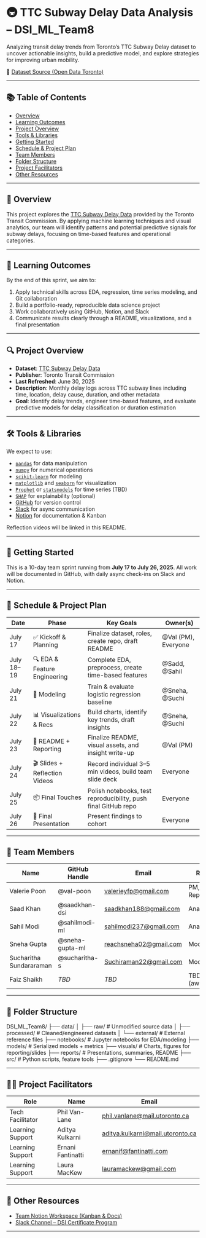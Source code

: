 # 🚇 TTC Subway Delay Data Analysis – DSI_ML_Team8

Analyzing transit delay trends from Toronto’s TTC Subway Delay dataset to uncover actionable insights, build a predictive model, and explore strategies for improving urban mobility.

📁 [Dataset Source (Open Data Toronto)](https://open.toronto.ca/dataset/ttc-subway-delay-data/)

---

## 📚 Table of Contents

- [Overview](#overview)
- [Learning Outcomes](#learning-outcomes)
- [Project Overview](#project-overview)
- [Tools & Libraries](#tools--libraries)
- [Getting Started](#getting-started)
- [Schedule & Project Plan](#schedule--project-plan)
- [Team Members](#team-members)
- [Folder Structure](#folder-structure)
- [Project Facilitators](#project-facilitators)
- [Other Resources](#other-resources)

---

## 🧭 Overview

This project explores the [TTC Subway Delay Data](https://open.toronto.ca/dataset/ttc-subway-delay-data/) provided by the Toronto Transit Commission. By applying machine learning techniques and visual analytics, our team will identify patterns and potential predictive signals for subway delays, focusing on time-based features and operational categories.

---

## 🎯 Learning Outcomes

By the end of this sprint, we aim to:

1. Apply technical skills across EDA, regression, time series modeling, and Git collaboration  
2. Build a portfolio-ready, reproducible data science project  
3. Work collaboratively using GitHub, Notion, and Slack  
4. Communicate results clearly through a README, visualizations, and a final presentation

---

## 🔍 Project Overview

- **Dataset**: [TTC Subway Delay Data](https://open.toronto.ca/dataset/ttc-subway-delay-data/)
- **Publisher**: Toronto Transit Commission  
- **Last Refreshed**: June 30, 2025  
- **Description**: Monthly delay logs across TTC subway lines including time, location, delay cause, duration, and other metadata  
- **Goal**: Identify delay trends, engineer time-based features, and evaluate predictive models for delay classification or duration estimation

---

## 🛠 Tools & Libraries

We expect to use:

- [`pandas`](https://pandas.pydata.org/) for data manipulation  
- [`numpy`](https://numpy.org/) for numerical operations  
- [`scikit-learn`](https://scikit-learn.org/) for modeling  
- [`matplotlib`](https://matplotlib.org/) and [`seaborn`](https://seaborn.pydata.org/) for visualization  
- [`Prophet`](https://facebook.github.io/prophet/) or [`statsmodels`](https://www.statsmodels.org/stable/index.html) for time series (TBD)  
- [`SHAP`](https://shap.readthedocs.io/en/latest/) for explainability (optional)  
- [GitHub](https://github.com/) for version control  
- [Slack](https://slack.com/) for async communication  
- [Notion](https://www.notion.so/DSI-ML-Team-8-233898e03e6b80b5af9cd0be21df8599) for documentation & Kanban  

Reflection videos will be linked in this README.

---

## 🚀 Getting Started

This is a 10-day team sprint running from **July 17 to July 26, 2025**. All work will be documented in GitHub, with daily async check-ins on Slack and Notion.

---

## 📅 Schedule & Project Plan

| Date       | Phase                              | Key Goals                                                                 | Owner(s)            |
|------------|------------------------------------|---------------------------------------------------------------------------|---------------------|
| July 17    | ✅ Kickoff & Planning              | Finalize dataset, roles, create repo, draft README                        | @Val (PM), Everyone |
| July 18–19 | 🔍 EDA & Feature Engineering       | Complete EDA, preprocess, create time-based features                      | @Sadd, @Sahil       |
| July 21    | 🤖 Modeling                        | Train & evaluate logistic regression baseline                             | @Sneha, @Suchi      |
| July 22    | 📊 Visualizations & Recs           | Build charts, identify key trends, draft insights                         | @Sneha, @Suchi      |
| July 23    | 📝 README + Reporting              | Finalize README, visual assets, and insight write-up                      | @Val (PM)           |
| July 24    | 🎬 Slides + Reflection Videos      | Record individual 3–5 min videos, build team slide deck                   | Everyone            |
| July 25    | 📦 Final Touches                   | Polish notebooks, test reproducibility, push final GitHub repo            | Everyone            |
| July 26    | 📣 Final Presentation               | Present findings to cohort                                                | Everyone            |

---

## 👥 Team Members

| Name                    | GitHub Handle     | Email                        | Role               | Reflection Video |
|-------------------------|------------------|------------------------------|--------------------|------------------|
| Valerie Poon            | @val-poon         | valerieyfp@gmail.com         | PM, Reporting      | _TBD_            |
| Saad Khan               | @saadkhan-dsi     | saadkhan188@gmail.com        | Analyst            | _TBD_            |
| Sahil Modi              | @sahilmodi-ml     | sahilmodi237@gmail.com       | Analyst            | _TBD_            |
| Sneha Gupta             | @sneha-gupta-ml   | reachsneha02@gmail.com       | Modeling           | _TBD_            |
| Sucharitha Sundararaman| @sucharitha-s     | Suchiraman22@gmail.com       | Modeling           | _TBD_            |
| Faiz Shaikh             | _TBD_             | _TBD_                        | TBD (away)         | _TBD_            |

---

## 📁 Folder Structure

DSI_ML_Team8/
├── data/
│ ├── raw/ # Unmodified source data
│ ├── processed/ # Cleaned/engineered datasets
│ └── external/ # External reference files
├── notebooks/ # Jupyter notebooks for EDA/modeling
├── models/ # Serialized models + metrics
├── visuals/ # Charts, figures for reporting/slides
├── reports/ # Presentations, summaries, README
├── src/ # Python scripts, feature tools
├── .gitignore
└── README.md

---

## 🧑‍🏫 Project Facilitators

| Role                 | Name              | Email                              |
|----------------------|-------------------|-------------------------------------|
| Tech Facilitator     | Phil Van-Lane     | phil.vanlane@mail.utoronto.ca      |
| Learning Support     | Aditya Kulkarni   | aditya.kulkarni@mail.utoronto.ca   |
| Learning Support     | Ernani Fantinatti | ernanif@fantinatti.com             |
| Learning Support     | Laura MacKew      | lauramackew@gmail.com              |

---

## 📎 Other Resources

- [Team Notion Workspace (Kanban & Docs)](https://www.notion.so/DSI-ML-Team-8-233898e03e6b80b5af9cd0be21df8599)
- [Slack Channel – DSI Certificate Program]([https://uoftdsicertificates.slack.com/](https://uoft-dsi-certificates.slack.com/archives/C096UPGDKA4))

---

